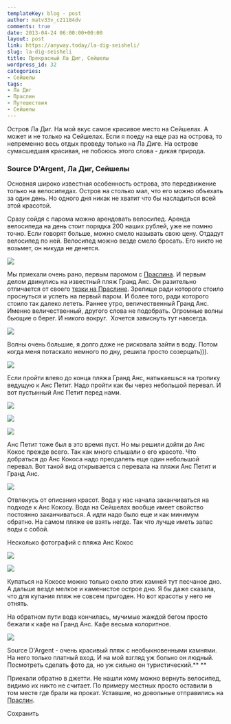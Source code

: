 ```yaml
---
templateKey: blog - post
author: matv33v_c21184dv
comments: true
date: 2013-04-24 06:00:00+00:00
layout: post
link: https://anyway.today/la-dig-seisheli/
slug: la-dig-seisheli
title: Прекрасный Ла Диг, Сейшелы
wordpress_id: 32
categories:
- Сейшелы
tags:
- Ла Диг
- Праслин
- Путешествия
- Сейшелы
---
```






Остров Ла Диг. На мой вкус самое красивое место на Сейшелах. А может и не только на Сейшелах. Если я поеду на еще раз на острова, то непременно весь отдых проведу только на Ла Диге. На острове сумасшедшая красивая, не побоюсь этого слова - дикая природа.
<!-- more -->


### Source D'Argent, Ла Диг, Сейшелы




Основная широко известная особенность острова, это передвижение только на велосипедах.  Остров на столько мал, что его можно объехать за один день. Но одного дня никак не хватит что бы насладиться всей этой красотой.




Сразу сойдя с парома можно арендовать велосипед. Аренда велосипеда на день стоит порядка 200 наших рублей, уже не помню точно. Если говорят больше, можно смело называть свою цену. Отдадут велосипед по ней. Велосипед можно везде смело бросать. Его никто не возьмет, он никуда не денется. 


![](http://anyway.today/wp-content/uploads/2013/04/IMG_3245-300x200.jpg)


Мы приехали очень рано, первым паромом с [Праслина](https://anyway.today/tag/%D0%BF%D1%80%D0%B0%D1%81%D0%BB%D0%B8%D0%BD/). И первым делом двинулись на известный пляж Гранд Анс. Он разительно отличается от своего [тезки на Праслине](https://anyway.today/grand-anse-praslin-seisheli/). Зрелище ради которого стоило проснуться и успеть на первый паром. И более того, ради которого стоило так далеко лететь. Раннее утро, величественный Гранд Анс. Именно величественный, другого слова не подобрать. Огромные волны бьющие о берег. И никого вокруг.  Хочется зависнуть тут навсегда.


![](http://anyway.today/wp-content/uploads/2013/04/115-300x200.jpg)

Волны очень большие, я долго даже не рисковала зайти в воду. Потом когда меня потаскало немного по дну, решила просто созерцать))).


[![](http://anyway.today/wp-content/uploads/2013/04/IMG_3808-300x200.jpg)](http://anyway.today/wp-content/uploads/2013/04/IMG_3808.jpg)




Если пройти влево до конца пляжа Гранд Анс, натыкаешься на тропику ведущую к Анс Петит. Надо пройти как бы через небольшой перевал. И вот пустынный Анс Петит перед нами.





[![](http://anyway.today/wp-content/uploads/2013/04/IMG_3357-300x200.jpg)](http://anyway.today/wp-content/uploads/2013/04/IMG_3357.jpg)




[![](http://anyway.today/wp-content/uploads/2013/04/IMG_3369-300x200.jpg)](http://anyway.today/wp-content/uploads/2013/04/IMG_3369.jpg)




[![](http://anyway.today/wp-content/uploads/2013/04/IMG_3376-300x200.jpg)](http://anyway.today/wp-content/uploads/2013/04/IMG_3376.jpg)




Анс Петит тоже был в это время пуст. Но мы решили дойти до Анс Кокос прежде всего. Так как много слышали о его красоте. Что добраться до Анс Кокоса надо преодалеть еще один небольшой перевал. Вот такой вид открывается с перевала на пляжи Анс Петит и Гранд Анс.





[![](http://anyway.today/wp-content/uploads/2013/04/IMG_3380-300x200.jpg)](http://anyway.today/wp-content/uploads/2013/04/IMG_3380.jpg)




Отвлекусь от описания красот. Вода у нас начала заканчиваться на подходе к Анс Кокосу. Вода на Сейшелах вообще имеет свойство постоянно заканчиваться. А идти надо было еще и как минимум обратно. На самом пляже ее взять негде. Так что лучще иметь запас воды с собой.


Несколько фотографий с пляжа Анс Кокос


[![](http://anyway.today/wp-content/uploads/2013/04/IMG_3599-300x200.jpg)](http://anyway.today/wp-content/uploads/2013/04/IMG_3599.jpg)




[![](http://anyway.today/wp-content/uploads/2013/04/IMG_3538-300x200.jpg)](http://anyway.today/wp-content/uploads/2013/04/IMG_3538.jpg)




Купаться на Кокосе можно только около этих камней тут песчаное дно. А дальше везде мелкое и каменистое острое дно. Я бы даже сказала, что для купания пляж не совсем пригоден. Но вот красоты у него не отнять.




На обратном пути вода кончилась, мучимые жаждой бегом просто бежали к кафе на Гранд Анс. Кафе весьма колоритное.





[![](http://anyway.today/wp-content/uploads/2013/04/IMG_3795-300x200.jpg)](http://anyway.today/wp-content/uploads/2013/04/IMG_3795.jpg)




Source D'Argent - очень красивый пляж с необыкновенными камнями. На него только платный вход. И на мой взгляд уж больно он людный.  Посмотреть сделать фото да, но уж сильно он туристический.**
**







Приехали обратно в джетти. Не нашли кому можно вернуть велосипед, видимо их никто не считает. По примеру местных просто оставили в том месте где брали на прокат. Уставшие, но довольные отправились на [Праслин](http://yanoteg.blogspot.ru/search/label/%D0%9F%D1%80%D0%B0%D1%81%D0%BB%D0%B8%D0%BD).







Сохранить
